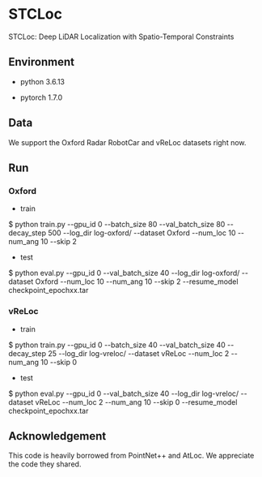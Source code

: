 # STCLoc
STCLoc: Deep LiDAR Localization with Spatio-Temporal Constraints

## Environment

- python 3.6.13

- pytorch 1.7.0


## Data

We support the Oxford Radar RobotCar and vReLoc datasets right now.


## Run
### Oxford

- train

$ python train.py --gpu_id 0 --batch_size 80 --val_batch_size 80 --decay_step 500 --log_dir log-oxford/ --dataset Oxford --num_loc 10 --num_ang 10 --skip 2

- test

$ python eval.py --gpu_id 0 --val_batch_size 40 --log_dir log-oxford/ --dataset Oxford --num_loc 10 --num_ang 10 --skip 2 --resume_model checkpoint_epochxx.tar


### vReLoc

- train

$ python train.py --gpu_id 0 --batch_size 40 --val_batch_size 40 --decay_step 25 --log_dir log-vreloc/ --dataset vReLoc --num_loc 2 --num_ang 10 --skip 0

- test

$ python eval.py --gpu_id 0 --val_batch_size 40 --log_dir log-vreloc/ --dataset vReLoc --num_loc 2 --num_ang 10 --skip 0 --resume_model checkpoint_epochxx.tar


## Acknowledgement

This code is heavily borrowed from PointNet++ and AtLoc. We appreciate the code they shared.